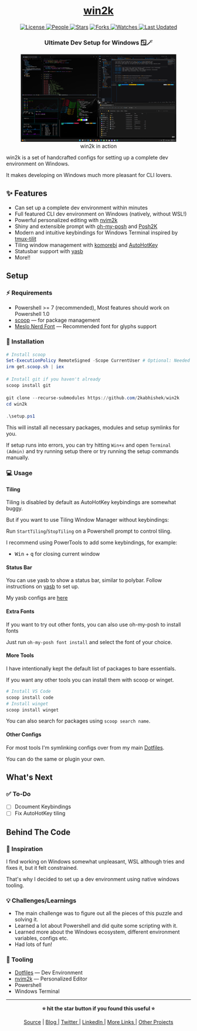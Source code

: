 <div align = "center">

<h1><a href="https://github.com/2kabhishek/win2k">win2k</a></h1>

<a href="https://github.com/2KAbhishek/win2k/blob/main/LICENSE">
<img alt="License" src="https://img.shields.io/github/license/2kabhishek/win2k?style=flat&color=eee&label="> </a>

<a href="https://github.com/2KAbhishek/win2k/graphs/contributors">
<img alt="People" src="https://img.shields.io/github/contributors/2kabhishek/win2k?style=flat&color=ffaaf2&label=People"> </a>

<a href="https://github.com/2KAbhishek/win2k/stargazers">
<img alt="Stars" src="https://img.shields.io/github/stars/2kabhishek/win2k?style=flat&color=98c379&label=Stars"></a>

<a href="https://github.com/2KAbhishek/win2k/network/members">
<img alt="Forks" src="https://img.shields.io/github/forks/2kabhishek/win2k?style=flat&color=66a8e0&label=Forks"> </a>

<a href="https://github.com/2KAbhishek/win2k/watchers">
<img alt="Watches" src="https://img.shields.io/github/watchers/2kabhishek/win2k?style=flat&color=f5d08b&label=Watches"> </a>

<a href="https://github.com/2KAbhishek/win2k/pulse">
<img alt="Last Updated" src="https://img.shields.io/github/last-commit/2kabhishek/win2k?style=flat&color=e06c75&label="> </a>

<h3>Ultimate Dev Setup for Windows 🪟🪄</h3>

<figure>
  <img src="images/screenshot.png" alt="win2k in action">
  <br/>
  <figcaption>win2k in action</figcaption>
</figure>

</div>

win2k is a set of handcrafted configs for setting up a complete dev environment on Windows.

It makes developing on Windows much more pleasant for CLI lovers.

## ✨ Features

- Can set up a complete dev environment within minutes
- Full featured CLI dev environment on Windows (natively, without WSL!)
- Powerful personalized editing with [nvim2k](https://github.com/2kabhishek/nvim2k)
- Shiny and extensible prompt with [oh-my-posh](https://ohmyposh.dev/) and [Posh2K](https://github.com/2kabhishek/Posh2K)
- Modern and intuitive keybindings for Windows Terminal inspired by [tmux-tilit](https://github.com/2kabhishek/tmux-tilit)
- Tiling window management with [komorebi](https://github.com/LGUG2Z/komorebi) and [AutoHotKey](https://www.autohotkey.com/)
- Statusbar support with [yasb](https://github.com/denBot/yasb)
- More!!

## Setup

### ⚡ Requirements

- Powershell >= 7 (recommended), Most features should work on Powershell 1.0
- [scoop](https://scoop.sh/) — for package management
- [Meslo Nerd Font](https://github.com/ryanoasis/nerd-fonts/blob/master/patched-fonts/Meslo/S-DZ/Regular/complete/Meslo%20LG%20S%20DZ%20Regular%20Nerd%20Font%20Complete.ttf) — Recommended font for glyphs support

### 🚀 Installation

```ps1
# Install scoop
Set-ExecutionPolicy RemoteSigned -Scope CurrentUser # Optional: Needed to run a remote script the first time
irm get.scoop.sh | iex

# Install git if you haven't already
scoop install git

git clone --recurse-submodules https://github.com/2kabhishek/win2k
cd win2k

.\setup.ps1
```

This will install all necessary packages, modules and setup symlinks for you.

If setup runs into errors, you can try hitting `Win+x` and open `Terminal (Admin)` and try running setup there or try running the setup commands manually.

### 💻 Usage

#### Tiling

Tiling is disabled by default as AutoHotKey keybindings are somewhat buggy.

But if you want to use Tiling Window Manager without keybindings:

Run `StartTiling`/`StopTiling` on a Powershell prompt to control tiling.

I recommend using PowerTools to add some keybindings, for example:

- <kbd>Win</kbd> + <kbd>q</kbd> for closing current window

#### Status Bar

You can use yasb to show a status bar, similar to polybar.
Follow instructions on [yasb](https://github.com/denBot/yasb) to set up.

My yasb configs are [here](https://github.com/2KAbhishek/win2k/tree/main/config/yasb)

#### Extra Fonts

If you want to try out other fonts, you can also use oh-my-posh to install fonts

Just run `oh-my-posh font install` and select the font of your choice.

#### More Tools

I have intentionally kept the default list of packages to bare essentials.

If you want any other tools you can install them with scoop or winget.

```ps1
# Install VS Code
scoop install code
# Install winget
scoop install winget
```

You can also search for packages using `scoop search name`.

#### Other Configs

For most tools I'm symlinking configs over from my main [Dotfiles](https://github.com/2kabhishek/Dotfiles).

You can do the same or plugin your own.

## What's Next

### ✅ To-Do

- [ ] Dcoument Keybindings
- [ ] Fix AutoHotKey tiling

## Behind The Code

### 🌈 Inspiration

I find working on Windows somewhat unpleasant, WSL although tries and fixes it, but it felt constrained.

That's why I decided to set up a dev environment using native windows tooling.

### 💡 Challenges/Learnings

- The main challenge was to figure out all the pieces of this puzzle and solving it.
- Learned a lot about Powershell and did quite some scripting with it.
- Learned more about the Windows ecosystem, different environment variables, configs etc.
- Had lots of fun!

### 🧰 Tooling

- [Dotfiles](https://github.com/2kabhishek/dots2k) — Dev Environment
- [nvim2k](https://github.com/2kabhishek/nvim2k) — Personalized Editor
- Powershell
- Windows Terminal

<hr>

<div align="center">

<strong>⭐ hit the star button if you found this useful ⭐</strong><br>

<a href="https://github.com/2KAbhishek/win2k">Source</a>
| <a href="https://2kabhishek.github.io/blog" target="_blank">Blog </a>
| <a href="https://twitter.com/2kabhishek" target="_blank">Twitter </a>
| <a href="https://linkedin.com/in/2kabhishek" target="_blank">LinkedIn </a>
| <a href="https://2kabhishek.github.io/links" target="_blank">More Links </a>
| <a href="https://2kabhishek.github.io/projects" target="_blank">Other Projects </a>

</div>
